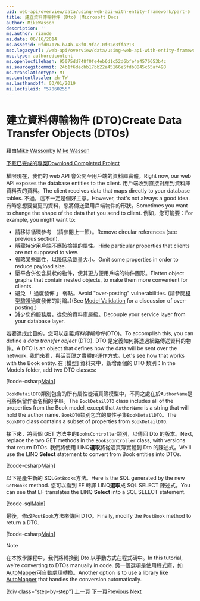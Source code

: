 ```yaml
---
uid: web-api/overview/data/using-web-api-with-entity-framework/part-5
title: 建立資料傳輸物件 (Dto) |Microsoft Docs
author: MikeWasson
description: ''
ms.author: riande
ms.date: 06/16/2014
ms.assetid: 0fd07176-b74b-48f0-9fac-0f02e3ffa213
msc.legacyurl: /web-api/overview/data/using-web-api-with-entity-framework/part-5
msc.type: authoredcontent
ms.openlocfilehash: 95075dd748f0fe4eb6d1c52d6bfe4a4576653b4c
ms.sourcegitcommit: 24b1f6decbb17bb22a45166e5fdb0845c65af498
ms.translationtype: MT
ms.contentlocale: zh-TW
ms.lasthandoff: 03/01/2019
ms.locfileid: "57060255"
---
```

<a name="create-data-transfer-objects-dtos"></a><span data-ttu-id="a202d-102">建立資料傳輸物件 (DTO)</span><span class="sxs-lookup"><span data-stu-id="a202d-102">Create Data Transfer Objects (DTOs)</span></span>
====================
<span data-ttu-id="a202d-103">藉由[Mike Wasson](https://github.com/MikeWasson)</span><span class="sxs-lookup"><span data-stu-id="a202d-103">by [Mike Wasson](https://github.com/MikeWasson)</span></span>

[<span data-ttu-id="a202d-104">下載已完成的專案</span><span class="sxs-lookup"><span data-stu-id="a202d-104">Download Completed Project</span></span>](https://github.com/MikeWasson/BookService)

<span data-ttu-id="a202d-105">權限現在，我們的 web API 會公開至用戶端的資料庫實體。</span><span class="sxs-lookup"><span data-stu-id="a202d-105">Right now, our web API exposes the database entities to the client.</span></span> <span data-ttu-id="a202d-106">用戶端收到直接對應到資料庫資料表的資料。</span><span class="sxs-lookup"><span data-stu-id="a202d-106">The client receives data that maps directly to your database tables.</span></span> <span data-ttu-id="a202d-107">不過，這不一定是個好主意。</span><span class="sxs-lookup"><span data-stu-id="a202d-107">However, that's not always a good idea.</span></span> <span data-ttu-id="a202d-108">有時您想要變更的資料，您將傳送至用戶端物件的形狀。</span><span class="sxs-lookup"><span data-stu-id="a202d-108">Sometimes you want to change the shape of the data that you send to client.</span></span> <span data-ttu-id="a202d-109">例如，您可能要：</span><span class="sxs-lookup"><span data-stu-id="a202d-109">For example, you might want to:</span></span>

- <span data-ttu-id="a202d-110">請移除循環參考 （請參閱上一節）。</span><span class="sxs-lookup"><span data-stu-id="a202d-110">Remove circular references (see previous section).</span></span>
- <span data-ttu-id="a202d-111">隱藏特定用戶端不應該檢視的屬性。</span><span class="sxs-lookup"><span data-stu-id="a202d-111">Hide particular properties that clients are not supposed to view.</span></span>
- <span data-ttu-id="a202d-112">省略某些屬性，以降低承載量大小。</span><span class="sxs-lookup"><span data-stu-id="a202d-112">Omit some properties in order to reduce payload size.</span></span>
- <span data-ttu-id="a202d-113">壓平合併包含巢狀的物件，使其更方便用戶端的物件圖形。</span><span class="sxs-lookup"><span data-stu-id="a202d-113">Flatten object graphs that contain nested objects, to make them more convenient for clients.</span></span>
- <span data-ttu-id="a202d-114">避免 「 過度發佈 」 弱點。</span><span class="sxs-lookup"><span data-stu-id="a202d-114">Avoid "over-posting" vulnerabilities.</span></span> <span data-ttu-id="a202d-115">(請參閱[模型驗證](../../formats-and-model-binding/model-validation-in-aspnet-web-api.md)過度發佈的討論。)</span><span class="sxs-lookup"><span data-stu-id="a202d-115">(See [Model Validation](../../formats-and-model-binding/model-validation-in-aspnet-web-api.md) for a discussion of over-posting.)</span></span>
- <span data-ttu-id="a202d-116">減少您的服務層，從您的資料庫層級。</span><span class="sxs-lookup"><span data-stu-id="a202d-116">Decouple your service layer from your database layer.</span></span>

<span data-ttu-id="a202d-117">若要達成此目的，您可以定義*資料傳輸物件*(DTO)。</span><span class="sxs-lookup"><span data-stu-id="a202d-117">To accomplish this, you can define a *data transfer object* (DTO).</span></span> <span data-ttu-id="a202d-118">DTO 是定義如何將透過網路傳送資料的物件。</span><span class="sxs-lookup"><span data-stu-id="a202d-118">A DTO is an object that defines how the data will be sent over the network.</span></span> <span data-ttu-id="a202d-119">我們來看，與活頁簿之實體的運作方式。</span><span class="sxs-lookup"><span data-stu-id="a202d-119">Let's see how that works with the Book entity.</span></span> <span data-ttu-id="a202d-120">在 [模型] 資料夾中，新增兩個的 DTO 類別：</span><span class="sxs-lookup"><span data-stu-id="a202d-120">In the Models folder, add two DTO classes:</span></span>

[!code-csharp[Main](part-5/samples/sample1.cs)]

<span data-ttu-id="a202d-121">`BookDetailDTO`類別包含的所有屬性從活頁簿模型中，不同之處在於`AuthorName`是可將保留作者名稱的字串。</span><span class="sxs-lookup"><span data-stu-id="a202d-121">The `BookDetailDTO` class includes all of the properties from the Book model, except that `AuthorName` is a string that will hold the author name.</span></span> <span data-ttu-id="a202d-122">`BookDTO`類別包含的屬性子集`BookDetailDTO`。</span><span class="sxs-lookup"><span data-stu-id="a202d-122">The `BookDTO` class contains a subset of properties from `BookDetailDTO`.</span></span>

<span data-ttu-id="a202d-123">接下來，將兩個 GET 方法中的`BooksController`類別，以傳回 Dto 的版本。</span><span class="sxs-lookup"><span data-stu-id="a202d-123">Next, replace the two GET methods in the `BooksController` class, with versions that return DTOs.</span></span> <span data-ttu-id="a202d-124">我們將使用 LINQ**選取**將從活頁簿實體到 Dto 的陳述式。</span><span class="sxs-lookup"><span data-stu-id="a202d-124">We'll use the LINQ **Select** statement to convert from Book entities into DTOs.</span></span>

[!code-csharp[Main](part-5/samples/sample2.cs)]

<span data-ttu-id="a202d-125">以下是產生新的 SQL`GetBooks`方法。</span><span class="sxs-lookup"><span data-stu-id="a202d-125">Here is the SQL generated by the new `GetBooks` method.</span></span> <span data-ttu-id="a202d-126">您可以看到 EF 轉譯 LINQ**選取**成 SQL SELECT 陳述式。</span><span class="sxs-lookup"><span data-stu-id="a202d-126">You can see that EF translates the LINQ **Select** into a SQL SELECT statement.</span></span>

[!code-sql[Main](part-5/samples/sample3.sql)]

<span data-ttu-id="a202d-127">最後，修改`PostBook`方法來傳回 DTO。</span><span class="sxs-lookup"><span data-stu-id="a202d-127">Finally, modify the `PostBook` method to return a DTO.</span></span>

[!code-csharp[Main](part-5/samples/sample4.cs)]

> [!NOTE]
> <span data-ttu-id="a202d-128">在本教學課程中，我們將轉換到 Dto 以手動方式在程式碼中。</span><span class="sxs-lookup"><span data-stu-id="a202d-128">In this tutorial, we're converting to DTOs manually in code.</span></span> <span data-ttu-id="a202d-129">另一個選項是使用程式庫，如[AutoMapper](http://automapper.org/)可自動處理轉換。</span><span class="sxs-lookup"><span data-stu-id="a202d-129">Another option is to use a library like [AutoMapper](http://automapper.org/) that handles the conversion automatically.</span></span>
> 
> [!div class="step-by-step"]
> <span data-ttu-id="a202d-130">[上一頁](part-4.md)
> [下一頁](part-6.md)</span><span class="sxs-lookup"><span data-stu-id="a202d-130">[Previous](part-4.md)
[Next](part-6.md)</span></span>
